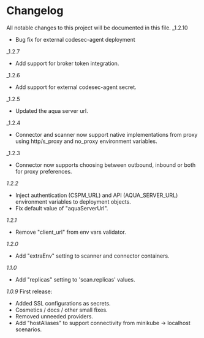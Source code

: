 # Changelog

All notable changes to this project will be documented in this file.
_1.2.10
* Bug fix for external codesec-agent deployment 

_1.2.7
* Add support for broker token integration.

_1.2.6
* Add support for external codesec-agent secret.

_1.2.5
* Updated the aqua server url.

_1.2.4
* Connector and scanner now support native implementations from proxy using http/s_proxy and no_proxy environment variables.

_1.2.3
* Connector now supports choosing between outbound, inbound or both for proxy preferences.

_1.2.2_
* Inject authentication (CSPM_URL) and API (AQUA_SERVER_URL) environment variables to deployment objects.
* Fix default value of "aquaServerUrl".

_1.2.1_
* Remove "client_url" from env vars validator.

_1.2.0_
* Add "extraEnv" setting to scanner and connector containers.

_1.1.0_
* Add "replicas" setting to 'scan.replicas' values.

_1.0.9_
First release:
* Added SSL configurations as secrets.
* Cosmetics / docs / other small fixes.
* Removed unneeded providers.
* Add "hostAliases" to support connectivity from minikube -> localhost scenarios.
